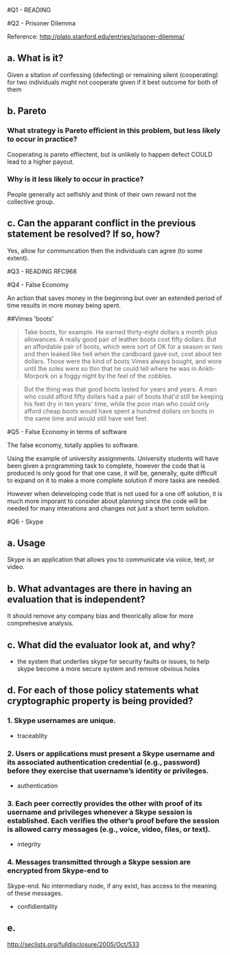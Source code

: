 #Q1 - READING

#Q2 - Prisoner Dilemma

Reference: http://plato.stanford.edu/entries/prisoner-dilemma/

## a. What is it?

Given a sitation of confessing (defecting) or remaining silent (cooperating) for two individuals might not cooperate given if it best outcome for both of them

## b. Pareto

### What strategy is Pareto efficient in this problem, but less likely to occur in practice?

Cooperating is pareto effiectent, but is unlikely to happen defect COULD lead to a higher payout.

### Why is it less likely to occur in practice?

People generally act selfishly and think of their own reward not the collective group.

## c.  Can the apparant conflict in the previous statement be resolved? If so, how?

Yes, allow for communcation then the individuals can agree (to some extent). 

#Q3 - READING RFC968

#Q4 - False Economy

An action that saves money in the beginning but over an extended period of time results in more money being spent. 

##Vimes 'boots'
> Take boots, for example. He earned thirty-eight dollars a month plus allowances. A really good pair of leather boots cost fifty dollars. But an affordable pair of boots, which were sort of OK for a season or two and then leaked like hell when the cardboard gave out, cost about ten dollars. Those were the kind of boots Vimes always bought, and wore until the soles were so thin that he could tell where he was in Ankh-Morpork on a foggy night by the feel of the cobbles.

> But the thing was that good boots lasted for years and years. A man who could afford fifty dollars had a pair of boots that'd still be keeping his feet dry in ten years' time, while the poor man who could only afford cheap boots would have spent a hundred dollars on boots in the same time and would still have wet feet.

#Q5 - False Economy in terms of software

The false economy, totally applies to software. 

Using the example of university assignments. University students will have been given a programming task to complete, however the code that is produced is only good for that one case, it will be, generally, quite difficult to expand on it to make a more complete solution if more tasks are needed. 

However when deleveloping code that is not used for a one off solution, it is much more imporant to consider about planning since the code will be needed for many interations and changes not just a short term solution. 

#Q6 - Skype

## a. Usage

Skype is an application that allows you to communicate via voice, text, or video.

## b. What advantages are there in having an evaluation that is independent?

It should remove any company bias and theorically allow for more comprehesive analysis. 

## c. What did the evaluator look at, and why?

- the system that underlies skype for security faults or issues, to help skype become a more secure system and remove obvious holes

## d. For each of those policy statements what cryptographic property is being provided?

### 1. Skype usernames are unique.

- traceablity

### 2. Users or applications must present a Skype username and its associated authentication credential (e.g., password) before they exercise that username’s identity or privileges. 

- authentication


### 3. Each peer correctly provides the other with proof of its username and privileges whenever a Skype session is established. Each verifies the other’s proof before the session is allowed carry messages (e.g., voice, video, files, or text). 

- integrity

### 4. Messages transmitted through a Skype session are encrypted from Skype-end to 
Skype-end. No intermediary node, if any exist, has access to the meaning of these 
messages. 

- confidientality

## e. 

http://seclists.org/fulldisclosure/2005/Oct/533
